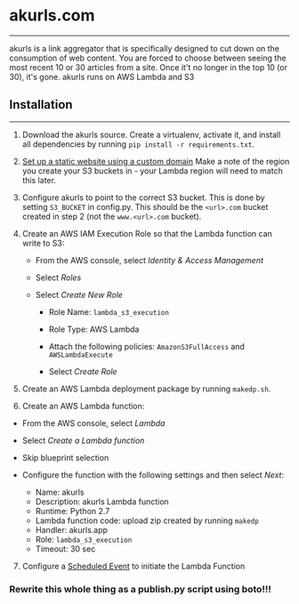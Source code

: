 # akurls.com
---
akurls is a link aggregator that is specifically designed to cut down on the consumption of web content. You are forced to choose between seeing the most recent 10 or 30 articles from a site. Once it't no longer in the top 10 (or 30), it's gone. akurls runs on AWS Lambda and S3

## Installation
---
1. Download the akurls source. Create a virtualenv, activate it, and install all dependencies by running `pip install -r requirements.txt`.

2. [Set up a static website using a custom domain](http://docs.aws.amazon.com/AmazonS3/latest/dev/website-hosting-custom-domain-walkthrough.html) Make a note of the region you create your S3 buckets in - your Lambda region will need to match this later.

3. Configure akurls to point to the correct S3 bucket. This is done by setting `S3_BUCKET` in config.py. This should be the `<url>.com` bucket created in step 2 (not the `www.<url>.com` bucket).

4. Create an AWS IAM Execution Role so that the Lambda function can write to S3:

    * From the AWS console, select *Identity & Access Management*

    * Select *Roles*

    * Select *Create New Role*

        * Role Name: `lambda_s3_execution`

        * Role Type: AWS Lambda

        * Attach the following policies: `AmazonS3FullAccess` and `AWSLambdaExecute`

        * Select *Create Role*

5. Create an AWS Lambda deployment package by running `makedp.sh`.

6. Create an AWS Lambda function:

* From the AWS console, select *Lambda*

* Select *Create a Lambda function*

* Skip blueprint selection

* Configure the function with the following settings and then select *Next*:

    * Name: akurls
    * Description: akurls Lambda function
    * Runtime: Python 2.7
    * Lambda function code: upload zip created by running `makedp`
    * Handler: akurls.app
    * Role: `lambda_s3_execution`
    * Timeout: 30 sec

7. Configure a [Scheduled Event](http://docs.aws.amazon.com/lambda/latest/dg/with-scheduled-events.html) to initiate the Lambda Function




### Rewrite this whole thing as a publish.py script using boto!!!

 
